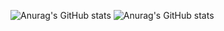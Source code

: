 <!--
**jiva-z/jiva-z** is a ✨ _special_ ✨ repository because its `README.md` (this file) appears on your GitHub profile.

Here are some ideas to get you started:

- 🔭 I’m currently working on ...
- 🌱 I’m currently learning ...
- 👯 I’m looking to collaborate on ...
- 🤔 I’m looking for help with ...
- 💬 Ask me about ...
- 📫 How to reach me: ...
- 😄 Pronouns: ...
- ⚡ Fun fact: ...
-->


![Anurag's GitHub stats](https://github-readme-stats.vercel.app/api?username={jiva-z}&show_icons=true&theme=radical)
![Anurag's GitHub stats](https://github-readme-stats.vercel.app/api?username={jiva_z@naver.com}&show_icons=true&theme=radical)

